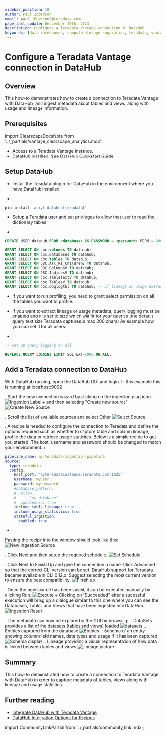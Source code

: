 ```yaml
---
sidebar_position: 18
author: Paul Ibberson
email: paul.ibberson2@teradata.com
page_last_update: Deccember 19th, 2023
description: Configure a Teradata Vantage connection in DataHub.
keywords: [data warehouses, compute storage separation, teradata, vantage, cloud data platform, object storage, business intelligence, enterprise analytics, datahub, data catalog, data lineage]
---
```


# Configure a Teradata Vantage connection in DataHub

## Overview

This how-to demonstrates how to create a connection to Teradata Vantage with DataHub, and ingest metadata about tables and views, along with usage and lineage information.

## Prerequisites

import ClearscapeDocsNote from '../_partials/vantage_clearscape_analytics.mdx'

* Access to a Teradata Vantage instance.
  <ClearscapeDocsNote />
* DataHub installed. See [DataHub Quickstart Guide](https://datahubproject.io/docs/quickstart)

## Setup DataHub

* Install the Teradata plugin for DataHub in the environment where you have DataHub installed
+
``` bash
pip install 'acryl-datahub[teradata]'
```

* Setup a Teradata user and set privileges to allow that user to read the dictionary tables
+
``` sql
CREATE USER datahub FROM <database> AS PASSWORD = <password> PERM = 20000000;

GRANT SELECT ON dbc.columns TO datahub;
GRANT SELECT ON dbc.databases TO datahub;
GRANT SELECT ON dbc.tables TO datahub;
GRANT SELECT ON DBC.All_RI_ChildrenV TO datahub;
GRANT SELECT ON DBC.ColumnsV TO datahub;
GRANT SELECT ON DBC.IndicesV TO datahub;
GRANT SELECT ON dbc.TableTextV TO datahub;
GRANT SELECT ON dbc.TablesV TO datahub;
GRANT SELECT ON dbc.dbqlogtbl TO datahub; -- if lineage or usage extraction is enabled
```
* If you want to run profiling, you need to grant select permission on all the tables you want to profile.

* If you want to extract lineage or usage metadata, query logging must be enabled and it is set to size which will fit for your queries (the default query text size Teradata captures is max 200 chars) An example how you can set it for all users:
+
``` sql
-- set up query logging on all

REPLACE QUERY LOGGING LIMIT SQLTEXT=2000 ON ALL;
```

## Add a Teradata connection to DataHub
With DataHub running, open the DataHub GUI and login.  In this example this is running at localhost:9002 

. Start the new connection wizard by clicking on the ingestion plug icon 
![Ingestion Label](../other-integrations/images/configure-a-teradata-connection-in-datahub/ingestion-icon.png)
+
and then selecting "Create new source" 
![Create New Source](../other-integrations/images/configure-a-teradata-connection-in-datahub/create-new-source.png)

. Scroll the list of available sources and select Other 
![Select Source](../other-integrations/images/configure-a-teradata-connection-in-datahub/select-other-source.png)

. A recipe is needed to configure the connection to Teradata and define the options required such as whether to capture table and column lineage, profile the data or retrieve usage statistics.  Below is a simple recipe to get you started. The host, username and password should be changed to match your environment.
+
``` yaml
pipeline_name: my-teradata-ingestion-pipeline
source:
  type: teradata
  config:
    host_port: "myteradatainstance.teradata.com:1025"
    username: myuser
    password: mypassword
    #database_pattern:
    #  allow:
    #    - "my_database"
    #  ignoreCase: true
    include_table_lineage: true
    include_usage_statistics: true
    stateful_ingestion:
      enabled: true
```
+
Pasting the recipe into the window should look like this: 
![New Ingestion Source](../other-integrations/images/configure-a-teradata-connection-in-datahub/new-ingestion-source.png)

. Click Next and then setup the required schedule. 
![Set Schedule](../other-integrations/images/configure-a-teradata-connection-in-datahub/set-schedule.png)

. Click Next to Finish Up and give the connection a name. Click Advanced so that the correct CLI version can be set. DataHub support for Teradata became available in CLI 0.12.x.  Suggest selecting the most current version to ensure the best compatibility.
![Finish up](../other-integrations/images/configure-a-teradata-connection-in-datahub/finish-up.png)

. Once the new source has been saved, it can be executed manually by clicking Run. 
![Execute](../other-integrations/images/configure-a-teradata-connection-in-datahub/execute.png)
+
Clicking on "Succeeded" after a sucessful execution will bring up a dialogue similar to this one where you can see the Databases, Tables and Views that have been ingested into DataHub.  
![Ingestion Result](../other-integrations/images/configure-a-teradata-connection-in-datahub/ingestion-result.png)

. The metadata can now be explored in the GUI by browsing:
.. DataSets provides a list of the datasets (tables and views) loaded
![datasets](../other-integrations/images/configure-a-teradata-connection-in-datahub/datasets.png)
.. Entities captured from the database
![Entities](../other-integrations/images/configure-a-teradata-connection-in-datahub/entities-list.png)
.. Schema of an entity showing column/field names, data types and usage if it has been captured
![Schema display](../other-integrations/images/configure-a-teradata-connection-in-datahub/schema.png)
.. Lineage providing a visual representation of how data is linked between tables and views
![Lineage picture](../other-integrations/images/configure-a-teradata-connection-in-datahub/lineage-weather.png)

## Summary

This how-to demonstrated how to create a connection to Teradata Vantage with DataHub in order to capture metadata of tables, views along with lineage and usage statistics.

## Further reading
* [Integrate DataHub with Teradata Vantage](https://datahubproject.io/docs/generated/ingestion/sources/teradata)
* [DataHub Integration Options for Recipes](https://datahubproject.io/docs/metadata-ingestion/#recipes)

import CommunityLinkPartial from '../_partials/community_link.mdx';

<CommunityLinkPartial />
